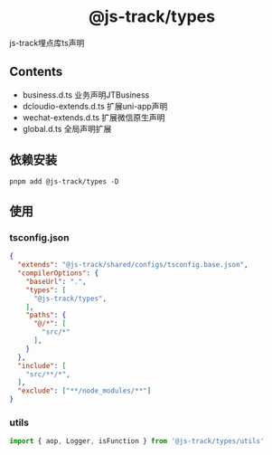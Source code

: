 <h1 align="center">@js-track/types</h1>

js-track埋点库ts声明

## Contents

- business.d.ts 业务声明JTBusiness
- dcloudio-extends.d.ts 扩展uni-app声明
- wechat-extends.d.ts 扩展微信原生声明
- global.d.ts 全局声明扩展


## 依赖安装


```bish
pnpm add @js-track/types -D
```

## 使用

### tsconfig.json

```json
{
  "extends": "@js-track/shared/configs/tsconfig.base.json",
  "compilerOptions": {
    "baseUrl": ".",
    "types": [
      "@js-track/types",
    ],
    "paths": {
      "@/*": [
        "src/*"
      ],
    }
  },
  "include": [
    "src/**/*",
  ],
  "exclude": ["**/node_modules/**"]
}
```

### utils

```ts
import { aop, Logger, isFunction } from '@js-track/types/utils'
```